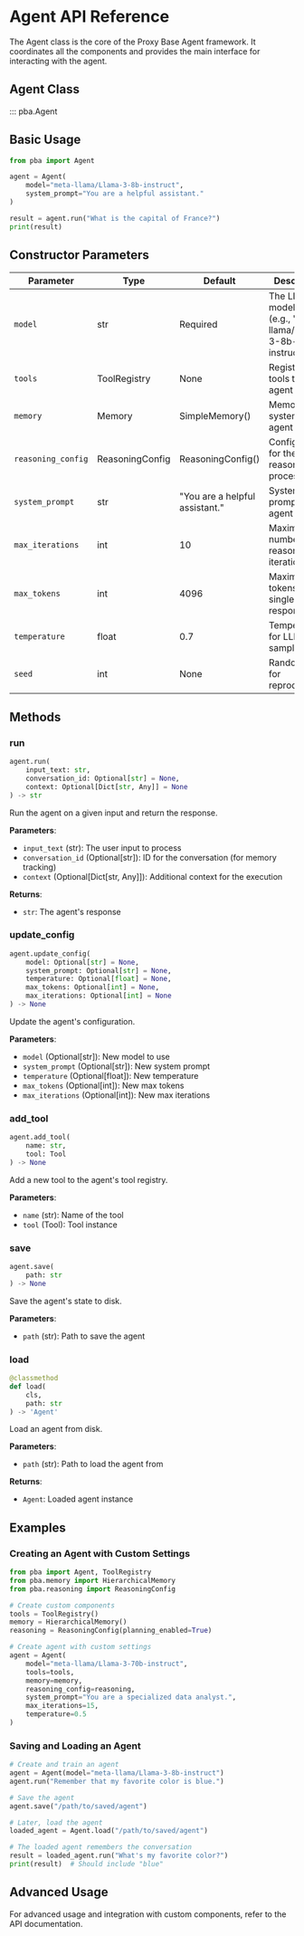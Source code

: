 # Agent API Reference

The Agent class is the core of the Proxy Base Agent framework. It coordinates all the components and provides the main interface for interacting with the agent.

## Agent Class

::: pba.Agent

## Basic Usage

```python
from pba import Agent

agent = Agent(
    model="meta-llama/Llama-3-8b-instruct",
    system_prompt="You are a helpful assistant."
)

result = agent.run("What is the capital of France?")
print(result)
```

## Constructor Parameters

| Parameter | Type | Default | Description |
|-----------|------|---------|-------------|
| `model` | str | Required | The LLM model to use (e.g., "meta-llama/Llama-3-8b-instruct") |
| `tools` | ToolRegistry | None | Registry of tools the agent can use |
| `memory` | Memory | SimpleMemory() | Memory system for the agent |
| `reasoning_config` | ReasoningConfig | ReasoningConfig() | Configuration for the reasoning process |
| `system_prompt` | str | "You are a helpful assistant." | System prompt for the agent |
| `max_iterations` | int | 10 | Maximum number of reasoning iterations |
| `max_tokens` | int | 4096 | Maximum tokens in a single response |
| `temperature` | float | 0.7 | Temperature for LLM sampling |
| `seed` | int | None | Random seed for reproducibility |

## Methods

### run

```python
agent.run(
    input_text: str,
    conversation_id: Optional[str] = None,
    context: Optional[Dict[str, Any]] = None
) -> str
```

Run the agent on a given input and return the response.

**Parameters**:

- `input_text` (str): The user input to process
- `conversation_id` (Optional[str]): ID for the conversation (for memory tracking)
- `context` (Optional[Dict[str, Any]]): Additional context for the execution

**Returns**:

- `str`: The agent's response

### update_config

```python
agent.update_config(
    model: Optional[str] = None,
    system_prompt: Optional[str] = None,
    temperature: Optional[float] = None,
    max_tokens: Optional[int] = None,
    max_iterations: Optional[int] = None
) -> None
```

Update the agent's configuration.

**Parameters**:

- `model` (Optional[str]): New model to use
- `system_prompt` (Optional[str]): New system prompt
- `temperature` (Optional[float]): New temperature
- `max_tokens` (Optional[int]): New max tokens
- `max_iterations` (Optional[int]): New max iterations

### add_tool

```python
agent.add_tool(
    name: str,
    tool: Tool
) -> None
```

Add a new tool to the agent's tool registry.

**Parameters**:

- `name` (str): Name of the tool
- `tool` (Tool): Tool instance

### save

```python
agent.save(
    path: str
) -> None
```

Save the agent's state to disk.

**Parameters**:

- `path` (str): Path to save the agent

### load

```python
@classmethod
def load(
    cls,
    path: str
) -> 'Agent'
```

Load an agent from disk.

**Parameters**:

- `path` (str): Path to load the agent from

**Returns**:

- `Agent`: Loaded agent instance

## Examples

### Creating an Agent with Custom Settings

```python
from pba import Agent, ToolRegistry
from pba.memory import HierarchicalMemory
from pba.reasoning import ReasoningConfig

# Create custom components
tools = ToolRegistry()
memory = HierarchicalMemory()
reasoning = ReasoningConfig(planning_enabled=True)

# Create agent with custom settings
agent = Agent(
    model="meta-llama/Llama-3-70b-instruct",
    tools=tools,
    memory=memory,
    reasoning_config=reasoning,
    system_prompt="You are a specialized data analyst.",
    max_iterations=15,
    temperature=0.5
)
```

### Saving and Loading an Agent

```python
# Create and train an agent
agent = Agent(model="meta-llama/Llama-3-8b-instruct")
agent.run("Remember that my favorite color is blue.")

# Save the agent
agent.save("/path/to/saved/agent")

# Later, load the agent
loaded_agent = Agent.load("/path/to/saved/agent")

# The loaded agent remembers the conversation
result = loaded_agent.run("What's my favorite color?")
print(result)  # Should include "blue"
```

## Advanced Usage

For advanced usage and integration with custom components, refer to the API documentation.